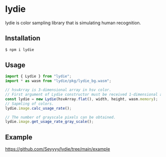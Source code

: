 # lydie

lydie is color sampling library that is simulating human recognition.

## Installation

```sh
$ npm i lydie
```

## Usage

```ts
import { Lydie } from "lydie";
import * as wasm from "lydie/pkg/lydie_bg.wasm";

// hsvArray is 3-dimensional array in hsv color.
// First argument of Lydie constructor must be received 1-dimensional array.
const lydie = new Lydie(hsvArray.flat(), width, height, wasm.memory);
// Sapmling of colors.
lydie.image.calc_usage_rate();

// The number of grayscale pixels can be obtained.
lydie.image.get_usage_rate_gray_scale();
```

## Example

https://github.com/Seyyyy/lydie/tree/main/example
